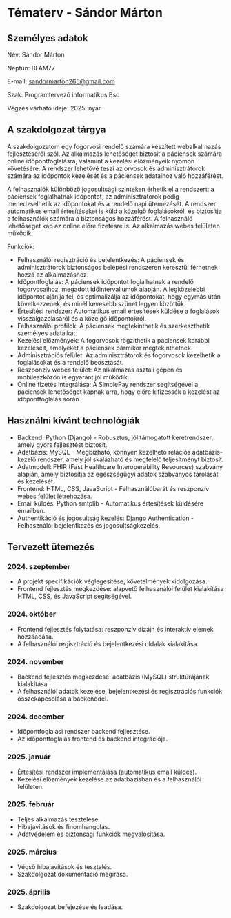 # Tématerv - Sándor Márton



## Személyes adatok

Név: Sándor Márton

Neptun: BFAM77

E-mail: sandormarton265@gmail.com

Szak: Programtervező informatikus Bsc

Végzés várható ideje: 2025. nyár



## A szakdolgozat tárgya

A szakdolgozatom egy fogorvosi rendelő számára készített webalkalmazás fejlesztéséről szól. Az alkalmazás lehetőséget biztosít a páciensek számára online időpontfoglalásra, valamint a kezelési előzményeik nyomon követésére. A rendszer lehetővé teszi az orvosok és adminisztrátorok számára az időpontok kezelését és a páciensek adataihoz való hozzáférést.

A felhasználók különböző jogosultsági szinteken érhetik el a rendszert: a páciensek foglalhatnak időpontot, az adminisztrátorok pedig menedzselhetik az időpontokat és a rendelő napi ütemezését. A rendszer automatikus email értesítéseket is küld a közelgő foglalásokról, és biztosítja a felhasználók számára a biztonságos hozzáférést. A felhasználó lehetőséget kap az online előre fizetésre is. Az alkalmazás webes felületen működik.

Funkciók:
 - Felhasználói regisztráció és bejelentkezés: A páciensek és adminisztrátorok biztonságos belépési rendszeren keresztül férhetnek hozzá az alkalmazáshoz.
 - Időpontfoglalás: A páciensek időpontot foglalhatnak a rendelő fogorvosaihoz, megadott időintervallumok alapján. A legközelebbi időpontot ajánlja fel, és optimalizálja az időpontokat, hogy egymás után következzenek, és minél kevesebb szünet legyen közöttük.
 - Értesítési rendszer: Automatikus email értesítések küldése a foglalások visszaigazolásáról és a közelgő időpontokról.
 - Felhasználói profilok: A páciensek megtekinthetik és szerkeszthetik személyes adataikat.
 - Kezelési előzmények: A fogorvosok rögzíthetik a páciensek korábbi kezeléseit, amelyeket a páciensek bármikor megtekinthetnek.
 - Adminisztrációs felület: Az adminisztrátorok és fogorvosok kezelhetik a foglalásokat és a rendelő beosztását.
 - Reszponzív webes felület: Az alkalmazás asztali gépen és mobileszközön is egyaránt jól működik.
 - Online fizetés integrálása: A SimplePay rendszer segítségével a páciensek lehetőséget kapnak arra, hogy előre kifizessék a kezelést az időpontfoglalás során.

## Használni kívánt technológiák

 - Backend: Python (Django) - Robusztus, jól támogatott keretrendszer, amely gyors fejlesztést biztosít.
 - Adatbázis: MySQL - Megbízható, könnyen kezelhető relációs adatbázis-kezelő rendszer, amely jól skálázható és megfelelő teljesítményt biztosít.
 - Adatmodell: FHIR (Fast Healthcare Interoperability Resources) szabvány alapján, amely biztosítja az egészségügyi adatok szabványos tárolását és kezelését.
 - Frontend: HTML, CSS, JavaScript - Felhasználóbarát és reszponzív webes felület létrehozása.
 - Email küldés: Python smtplib - Automatikus értesítések küldésére emailben.
 - Authentikáció és jogosultság kezelés: Django Authentication - Felhasználói bejelentkezés és jogosultságkezelés.

## Tervezett ütemezés

### 2024. szeptember  
 - A projekt specifikációk véglegesítése, követelmények kidolgozása.  
 - Frontend fejlesztés megkezdése: alapvető felhasználói felület kialakítása HTML, CSS, és JavaScript segítségével.

### 2024. október  
 - Frontend fejlesztés folytatása: reszponzív dizájn és interaktív elemek hozzáadása.  
 - A felhasználói regisztráció és bejelentkezési oldalak kialakítása.

### 2024. november  
 - Backend fejlesztés megkezdése: adatbázis (MySQL) struktúrájának kialakítása.  
 - A felhasználói adatok kezelése, bejelentkezési és regisztrációs funkciók összekapcsolása a backenddel.

### 2024. december  
 - Időpontfoglalási rendszer backend fejlesztése.  
 - Az időpontfoglalás frontend és backend integrációja.

### 2025. január  
 - Értesítési rendszer implementálása (automatikus email küldés).  
 - Kezelési előzmények kezelése az adatbázisban és a felhasználói felületen.

### 2025. február  
 - Teljes alkalmazás tesztelése.  
 - Hibajavítások és finomhangolás.  
 - Adatvédelem és biztonsági funkciók megvalósítása.

### 2025. március  
 - Végső hibajavítások és tesztelés.  
 - Szakdolgozat dokumentáció megírása.

### 2025. április  
 - Szakdolgozat befejezése és leadása.